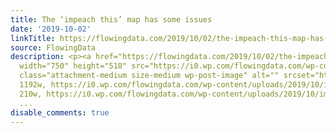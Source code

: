```yaml
---
title: The ‘impeach this’ map has some issues
date: '2019-10-02'
linkTitle: https://flowingdata.com/2019/10/02/the-impeach-this-map-has-some-issues/
source: FlowingData
description: <p><a href="https://flowingdata.com/2019/10/02/the-impeach-this-map-has-some-issues/"><img
  width="750" height="518" src="https://i0.wp.com/flowingdata.com/wp-content/uploads/2019/10/impeach-this.jpg?fit=750%2C518&amp;ssl=1"
  class="attachment-medium size-medium wp-post-image" alt="" srcset="https://i0.wp.com/flowingdata.com/wp-content/uploads/2019/10/impeach-this.jpg?w=1192&amp;ssl=1
  1192w, https://i0.wp.com/flowingdata.com/wp-content/uploads/2019/10/impeach-this.jpg?resize=210%2C145&amp;ssl=1
  210w, https://i0.wp.com/flowingdata.com/wp-content/uploads/2019/10/impeach-this.jpg?resize=750%2C518&a
  ...
disable_comments: true
---
```

<p><a href="https://flowingdata.com/2019/10/02/the-impeach-this-map-has-some-issues/"><img width="750" height="518" src="https://i0.wp.com/flowingdata.com/wp-content/uploads/2019/10/impeach-this.jpg?fit=750%2C518&amp;ssl=1" class="attachment-medium size-medium wp-post-image" alt="" srcset="https://i0.wp.com/flowingdata.com/wp-content/uploads/2019/10/impeach-this.jpg?w=1192&amp;ssl=1 1192w, https://i0.wp.com/flowingdata.com/wp-content/uploads/2019/10/impeach-this.jpg?resize=210%2C145&amp;ssl=1 210w, https://i0.wp.com/flowingdata.com/wp-content/uploads/2019/10/impeach-this.jpg?resize=750%2C518&a ...